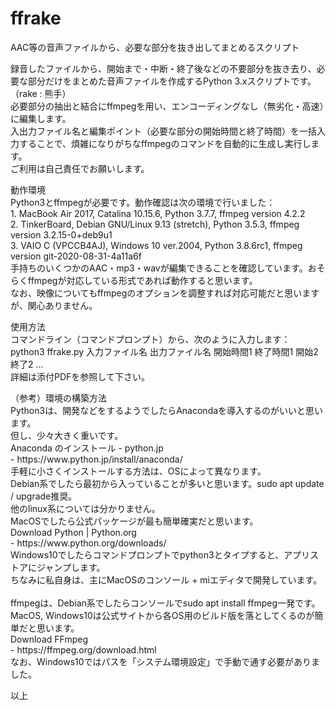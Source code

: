 # ffrake
AAC等の音声ファイルから、必要な部分を抜き出してまとめるスクリプト
<p>
録音したファイルから、開始まで・中断・終了後などの不要部分を抜き去り、必要な部分だけをまとめた音声ファイルを作成するPython 3.xスクリプトです。（rake : 熊手）<br />
必要部分の抽出と結合にffmpegを用い、エンコーディングなし（無劣化・高速）に編集します。<br />
入出力ファイル名と編集ポイント（必要な部分の開始時間と終了時間）を一括入力することで、煩雑になりがちなffmpegのコマンドを自動的に生成し実行します。<br />
ご利用は自己責任でお願いします。
<p>
動作環境<br />
Python3とffmpegが必要です。動作確認は次の環境で行いました：<br />
1. MacBook Air 2017,  Catalina 10.15.6, Python 3.7.7, ffmpeg version 4.2.2<br />
2. TinkerBoard, Debian GNU/Linux 9.13 (stretch), Python 3.5.3, ffmpeg version 3.2.15-0+deb9u1<br />
3. VAIO C (VPCCB4AJ), Windows 10 ver.2004, Python 3.8.6rc1, ffmpeg version git-2020-08-31-4a11a6f<br />
手持ちのいくつかのAAC・mp3・wavが編集できることを確認しています。おそらくffmpegが対応している形式であれば動作すると思います。<br />
なお、映像についてもffmpegのオプションを調整すれば対応可能だと思いますが、関心ありません。<br />
<p>
使用方法<br />
コマンドライン（コマンドプロンプト）から、次のように入力します：<br />
python3 ffrake.py 入力ファイル名 出力ファイル名 開始時間1 終了時間1 開始2 終了2 ...<br />
詳細は添付PDFを参照して下さい。<br />
<p>
（参考）環境の構築方法<br />
Python3は、開発などをするようでしたらAnacondaを導入するのがいいと思います。<br />
但し、少々大きく重いです。<br />
	Anaconda のインストール - python.jp <br />
	- https://www.python.jp/install/anaconda/ <br />
手軽に小さくインストールする方法は、OSによって異なります。<br />
Debian系でしたら最初から入っていることが多いと思います。sudo apt update / upgrade推奨。<br />
他のlinux系については分かりません。<br />
MacOSでしたら公式パッケージが最も簡単確実だと思います。<br />
	Download Python | Python.org<br />
	- https://www.python.org/downloads/<br />
Windows10でしたらコマンドプロンプトでpython3とタイプすると、アプリストアにジャンプします。<br />
ちなみに私自身は、主にMacOSのコンソール + miエディタで開発しています。<br />
<br />
ffmpegは、Debian系でしたらコンソールでsudo apt install ffmpeg一発です。<br />
MacOS, Windows10は公式サイトから各OS用のビルド版を落としてくるのが簡単だと思います。<br />
	Download FFmpeg <br />
	- https://ffmpeg.org/download.html<br />
なお、Windows10ではパスを「システム環境設定」で手動で通す必要がありました。<br />
<p>
以上
